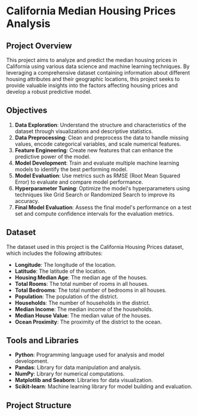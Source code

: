 
# California Median Housing Prices Analysis

## Project Overview

This project aims to analyze and predict the median housing prices in California using various data science and machine learning techniques. By leveraging a comprehensive dataset containing information about different housing attributes and their geographic locations, this project seeks to provide valuable insights into the factors affecting housing prices and develop a robust predictive model.

## Objectives

1. **Data Exploration**: Understand the structure and characteristics of the dataset through visualizations and descriptive statistics.
2. **Data Preprocessing**: Clean and preprocess the data to handle missing values, encode categorical variables, and scale numerical features.
3. **Feature Engineering**: Create new features that can enhance the predictive power of the model.
4. **Model Development**: Train and evaluate multiple machine learning models to identify the best performing model.
5. **Model Evaluation**: Use metrics such as RMSE (Root Mean Squared Error) to evaluate and compare model performance.
6. **Hyperparameter Tuning**: Optimize the model's hyperparameters using techniques like Grid Search or Randomized Search to improve its accuracy.
7. **Final Model Evaluation**: Assess the final model's performance on a test set and compute confidence intervals for the evaluation metrics.

## Dataset

The dataset used in this project is the California Housing Prices dataset, which includes the following attributes:

- **Longitude**: The longitude of the location.
- **Latitude**: The latitude of the location.
- **Housing Median Age**: The median age of the houses.
- **Total Rooms**: The total number of rooms in all houses.
- **Total Bedrooms**: The total number of bedrooms in all houses.
- **Population**: The population of the district.
- **Households**: The number of households in the district.
- **Median Income**: The median income of the households.
- **Median House Value**: The median value of the houses.
- **Ocean Proximity**: The proximity of the district to the ocean.

## Tools and Libraries

- **Python**: Programming language used for analysis and model development.
- **Pandas**: Library for data manipulation and analysis.
- **NumPy**: Library for numerical computations.
- **Matplotlib and Seaborn**: Libraries for data visualization.
- **Scikit-learn**: Machine learning library for model building and evaluation.

## Project Structure
